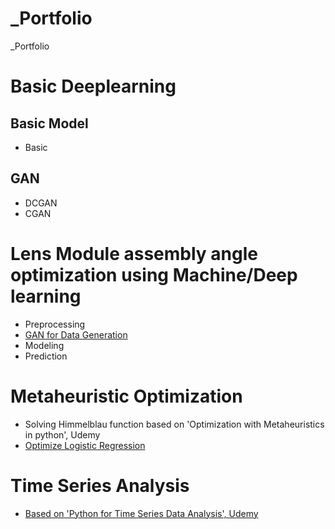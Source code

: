# _Portfolio
_Portfolio


# Basic Deeplearning
## Basic Model
* Basic
## GAN
* DCGAN
* CGAN

# Lens Module assembly angle optimization using Machine/Deep learning
* Preprocessing
* [GAN for Data Generation](https://github.com/ilvnax24er/_temp/tree/main/2.%20Data%20Generation%20with%20GAN)
* Modeling
* Prediction

# Metaheuristic Optimization
* Solving Himmelblau function based on 'Optimization with Metaheuristics in python', Udemy
* [Optimize Logistic Regression](https://github.com/ilvnax24er/Genetic_Algorithm/tree/main)

# Time Series Analysis
* [Based on 'Python for Time Series Data Analysis', Udemy](https://github.com/ilvnax24er/Time_Series_Data_Analysis)

